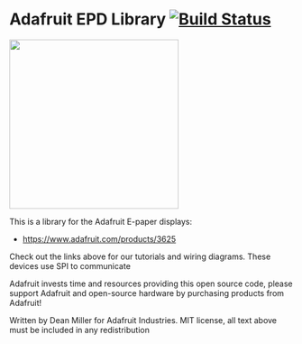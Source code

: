 # Adafruit EPD Library [![Build Status](https://travis-ci.com/adafruit/Adafruit_EPD.svg?branch=master)](https://travis-ci.com/adafruit/Adafruit_EPD)

<img src="https://cdn-shop.adafruit.com/970x728/3625-03.jpg" height="300"/>

This is a library for the Adafruit E-paper displays:
  * https://www.adafruit.com/products/3625
 
Check out the links above for our tutorials and wiring diagrams. These devices use SPI to communicate

Adafruit invests time and resources providing this open source code, please support Adafruit and open-source hardware by purchasing products from Adafruit!

Written by Dean Miller for Adafruit Industries.
MIT license, all text above must be included in any redistribution

